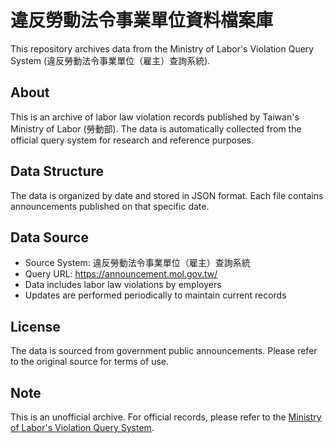 # 違反勞動法令事業單位資料檔案庫

This repository archives data from the Ministry of Labor's Violation Query System (違反勞動法令事業單位（雇主）查詢系統).

## About

This is an archive of labor law violation records published by Taiwan's Ministry of Labor (勞動部). The data is automatically collected from the official query system for research and reference purposes.

## Data Structure

The data is organized by date and stored in JSON format. Each file contains announcements published on that specific date.

## Data Source

- Source System: 違反勞動法令事業單位（雇主）查詢系統
- Query URL: https://announcement.mol.gov.tw/
- Data includes labor law violations by employers
- Updates are performed periodically to maintain current records

## License

The data is sourced from government public announcements. Please refer to the original source for terms of use.

## Note

This is an unofficial archive. For official records, please refer to the [Ministry of Labor's Violation Query System](https://announcement.mol.gov.tw/).
